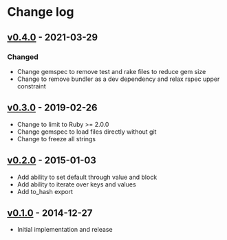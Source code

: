 # Change log

## [v0.4.0] - 2021-03-29

### Changed
* Change gemspec to remove test and rake files to reduce gem size
* Change to remove bundler as a dev dependency and relax rspec upper constraint

## [v0.3.0] - 2019-02-26

* Change to limit to Ruby >= 2.0.0
* Change gemspec to load files directly without git
* Change to freeze all strings

## [v0.2.0] - 2015-01-03

* Add ability to set default through value and block
* Add ability to iterate over keys and values
* Add to_hash export

## [v0.1.0] - 2014-12-27

* Initial implementation and release

[v0.4.0]: https://github.com/piotrmurach/splay_tree/compare/v0.3.0...v0.4.0
[v0.3.0]: https://github.com/piotrmurach/splay_tree/compare/v0.2.0...v0.3.0
[v0.2.0]: https://github.com/piotrmurach/splay_tree/compare/v0.1.0...v0.2.0
[v0.1.0]: https://github.com/piotrmurach/splay_tree/compare/v0.1.0
